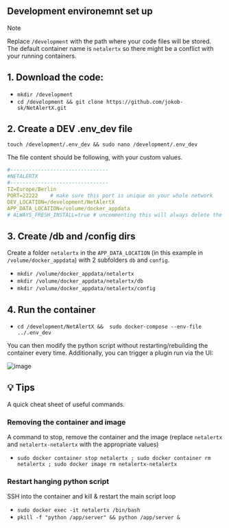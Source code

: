 ## Development environemnt set up

>[!NOTE]
> Replace `/development` with the path where your code files will be stored. The default container name is `netalertx` so there might be a conflict with your running containers.

## 1. Download the code:

- `mkdir /development`
- `cd /development && git clone https://github.com/jokob-sk/NetAlertX.git`

## 2. Create a DEV .env_dev file

`touch /development/.env_dev && sudo nano /development/.env_dev`

The file content should be following, with your custom values.

```yaml
#--------------------------------
#NETALERTX
#--------------------------------
TZ=Europe/Berlin
PORT=22222    # make sure this port is unique on your whole network
DEV_LOCATION=/development/NetAlertX
APP_DATA_LOCATION=/volume/docker_appdata
# ALWAYS_FRESH_INSTALL=true # uncommenting this will always delete the content of /config and /db dirs on boot to simulate a fresh install
```

## 3. Create /db and /config dirs 

Create a folder `netalertx` in the `APP_DATA_LOCATION` (in this example in `/volume/docker_appdata`) with 2 subfolders `db` and `config`. 

- `mkdir /volume/docker_appdata/netalertx`
- `mkdir /volume/docker_appdata/netalertx/db`
- `mkdir /volume/docker_appdata/netalertx/config`

## 4. Run the container

- `cd /development/NetAlertX &&  sudo docker-compose --env-file ../.env_dev `

You can then modify the python script without restarting/rebuilding the container every time. Additionally, you can trigger a plugin run via the UI:

![image](https://github.com/jokob-sk/NetAlertX/assets/96159884/3cbf2748-03c8-49e7-b801-f38c7755246b)


## 💡 Tips

A quick cheat sheet of useful commands. 

### Removing the container and image 

A command to stop, remove the container and the image (replace `netalertx` and `netalertx-netalertx` with the appropriate values)

- `sudo docker container stop netalertx ; sudo docker container rm netalertx ; sudo docker image rm netalertx-netalertx`

### Restart hanging python script

SSH into the container and kill & restart the main script loop 

- `sudo docker exec -it netalertx /bin/bash`
- `pkill -f "python /app/server" && python /app/server & `




